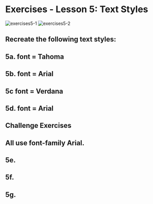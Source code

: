 # Exercises - Lesson 5: Text Styles
![exercises5-1](https://user-images.githubusercontent.com/70604577/160038548-cd23f44e-d572-4441-9f09-9e5b363f4dce.png)
![exercises5-2](https://user-images.githubusercontent.com/70604577/160038556-34f872f8-6c92-45bf-95b2-dda66e117356.png)


## Recreate the following text styles:

## 5a. font = Tahoma

## 5b. font = Arial

## 5c font = Verdana

## 5d. font = Arial

## Challenge Exercises

## All use font-family Arial.

## 5e.

## 5f.

## 5g.